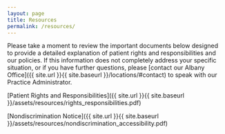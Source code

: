 ```yaml
---
layout: page
title: Resources
permalink: /resources/
---
```

Please take a moment to review the important documents below designed to provide a detailed explanation of patient rights and responsibilities and our policies. If this information does not completely address your specific situation, or if you have further questions, please [contact our Albany Office]({{ site.url }}{{ site.baseurl }}/locations/#contact) to speak with our Practice Administrator.

[Patient Rights and Responsibilities]({{ site.url }}{{ site.baseurl }}/assets/resources/rights_responsibilities.pdf)

[Nondiscrimination Notice]({{ site.url }}{{ site.baseurl }}/assets/resources/nondiscrimination_accessibility.pdf)
